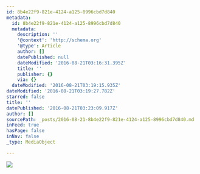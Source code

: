 ```yaml
---
id: 8b4e22f9-821e-4124-a125-8996cbd7d840
metadata:
  id: 8b4e22f9-821e-4124-a125-8996cbd7d840
  metadata:
    description: ''
    '@context': 'http://schema.org'
    '@type': Article
    author: []
    datePublished: null
    dateModified: '2016-08-21T03:16:31.395Z'
    title: ''
    publisher: {}
    via: {}
  dateModified: '2016-08-21T03:19:15.935Z'
dateModified: '2016-08-21T03:19:27.782Z'
starred: false
title: ''
datePublished: '2016-08-21T03:23:09.917Z'
author: []
sourcePath: _posts/2016-08-21-8b4e22f9-821e-4124-a125-8996cbd7d840.md
inFeed: true
hasPage: false
inNav: false
_type: MediaObject

---
```

![](https://the-grid-user-content.s3-us-west-2.amazonaws.com/ea95dcad-e2d8-4c1d-8051-b5559ad6d36d.jpg)